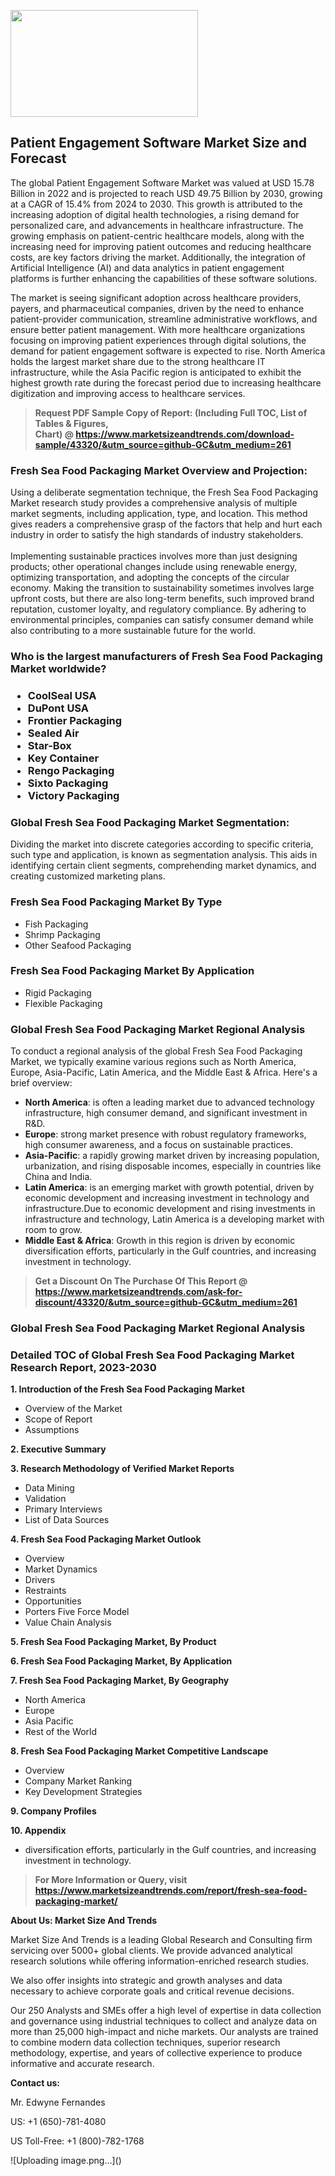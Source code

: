 <p><img class="alignnone size-medium wp-image-20088" src="https://ffe5etoiles.com/wp-content/uploads/2024/12/MST1-300x171.png" alt="" width="300" height="171" /></p><h2>Patient Engagement Software Market Size and Forecast</h2><p>The global Patient Engagement Software Market was valued at USD 15.78 Billion in 2022 and is projected to reach USD 49.75 Billion by 2030, growing at a CAGR of 15.4% from 2024 to 2030. This growth is attributed to the increasing adoption of digital health technologies, a rising demand for personalized care, and advancements in healthcare infrastructure. The growing emphasis on patient-centric healthcare models, along with the increasing need for improving patient outcomes and reducing healthcare costs, are key factors driving the market. Additionally, the integration of Artificial Intelligence (AI) and data analytics in patient engagement platforms is further enhancing the capabilities of these software solutions.</p><p>The market is seeing significant adoption across healthcare providers, payers, and pharmaceutical companies, driven by the need to enhance patient-provider communication, streamline administrative workflows, and ensure better patient management. With more healthcare organizations focusing on improving patient experiences through digital solutions, the demand for patient engagement software is expected to rise. North America holds the largest market share due to the strong healthcare IT infrastructure, while the Asia Pacific region is anticipated to exhibit the highest growth rate during the forecast period due to increasing healthcare digitization and improving access to healthcare services.</p></p><blockquote id="" class=""><strong>Request PDF Sample Copy of Report: (Including Full TOC, List of Tables &amp; Figures, Chart)&nbsp;@&nbsp;<strong><a href="https://www.marketsizeandtrends.com/download-sample/43320/&utm_source=github-GC&utm_medium=261" target="_blank">https://www.marketsizeandtrends.com/download-sample/43320/&utm_source=github-GC&utm_medium=261</a></strong></strong></blockquote><h3 id="" class="">Fresh Sea Food Packaging Market&nbsp;Overview and Projection:</h3><p id="" class="">Using a deliberate segmentation technique, the Fresh Sea Food Packaging Market research study provides a comprehensive analysis of multiple market segments, including application, type, and location. This method gives readers a comprehensive grasp of the factors that help and hurt each industry in order to satisfy the high standards of industry stakeholders. <br /> <br />Implementing sustainable practices involves more than just designing products; other operational changes include using renewable energy, optimizing transportation, and adopting the concepts of the circular economy. Making the transition to sustainability sometimes involves large upfront costs, but there are also long-term benefits, such improved brand reputation, customer loyalty, and regulatory compliance. By adhering to environmental principles, companies can satisfy consumer demand while also contributing to a more sustainable future for the world.</p><h3 id="" class="">Who is the largest manufacturers of&nbsp;Fresh Sea Food Packaging Market worldwide?</h3><h3 class=""><p><ul><li>CoolSeal USA </li><li> DuPont USA </li><li> Frontier Packaging </li><li> Sealed Air </li><li> Star-Box </li><li> Key Container </li><li> Rengo Packaging </li><li> Sixto Packaging </li><li> Victory Packaging</li></ul></p></h3><h3 id="" class="">Global&nbsp;Fresh Sea Food Packaging Market Segmentation:</h3><p id="" class="">Dividing the market into discrete categories according to specific criteria, such type and application, is known as segmentation analysis. This aids in identifying certain client segments, comprehending market dynamics, and creating customized marketing plans.</p><h3 id="" class="">Fresh Sea Food Packaging Market&nbsp;By Type</h3><p><p><ul><li>Fish Packaging </li><li> Shrimp Packaging </li><li> Other Seafood Packaging</p></li></ul></p></p><h3 id="" class="">Fresh Sea Food Packaging Market&nbsp;By Application</h3><p class=""><p><ul><li>Rigid Packaging </li><li> Flexible Packaging</li></ul></p></p><h3 id="" class="">Global Fresh Sea Food Packaging Market Regional Analysis</h3><p id="" class="">To conduct a regional analysis of the global Fresh Sea Food Packaging Market, we typically examine various regions such as North America, Europe, Asia-Pacific, Latin America, and the Middle East &amp; Africa. Here's a brief overview:</p><ul><li><strong>North America</strong>: is often a leading market due to advanced technology infrastructure, high consumer demand, and significant investment in R&amp;D.</li><li><strong>Europe</strong>: strong market presence with robust regulatory frameworks, high consumer awareness, and a focus on sustainable practices.</li><li><strong>Asia-Pacific</strong>: a rapidly growing market driven by increasing population, urbanization, and rising disposable incomes, especially in countries like China and India.</li><li><strong>Latin America</strong>: is an emerging market with growth potential, driven by economic development and increasing investment in technology and infrastructure.Due to economic development and rising investments in infrastructure and technology, Latin America is a developing market with room to grow.</li><li><strong>Middle East &amp; Africa</strong>: Growth in this region is driven by economic diversification efforts, particularly in the Gulf countries, and increasing investment in technology.</li></ul><blockquote id="" class=""><strong>Get a Discount On The Purchase Of This Report @ <strong><a href="https://www.marketsizeandtrends.com/ask-for-discount/43320/&utm_source=github-GC&utm_medium=261" target="_blank">https://www.marketsizeandtrends.com/ask-for-discount/43320/&utm_source=github-GC&utm_medium=261</a></strong></strong></blockquote><h3 id="" class="">Global Fresh Sea Food Packaging Market Regional Analysis</h3><h3 id="" class="">Detailed TOC of Global Fresh Sea Food Packaging Market Research Report, 2023-2030</h3><p id="" class=""><strong>1. Introduction of the Fresh Sea Food Packaging Market</strong></p><ul><li>Overview of the Market</li><li>Scope of Report</li><li>Assumptions</li></ul><p id="" class=""><strong>2. Executive Summary</strong></p><p id="" class=""><strong>3. Research Methodology of Verified Market Reports</strong></p><ul><li>Data Mining</li><li>Validation</li><li>Primary Interviews</li><li>List of Data Sources</li></ul><p id="" class=""><strong>4. Fresh Sea Food Packaging Market Outlook</strong></p><ul><li>Overview</li><li>Market Dynamics</li><li>Drivers</li><li>Restraints</li><li>Opportunities</li><li>Porters Five Force Model</li><li>Value Chain Analysis</li></ul><p id="" class=""><strong>5. Fresh Sea Food Packaging Market, By Product</strong></p><p id="" class=""><strong>6. Fresh Sea Food Packaging Market, By Application</strong></p><p id="" class=""><strong>7. Fresh Sea Food Packaging Market, By Geography</strong></p><ul><li>North America</li><li>Europe</li><li>Asia Pacific</li><li>Rest of the World</li></ul><p id="" class=""><strong>8. Fresh Sea Food Packaging Market Competitive Landscape</strong></p><ul><li>Overview</li><li>Company Market Ranking</li><li>Key Development Strategies</li></ul><p id="" class=""><strong>9. Company Profiles</strong></p><p id="" class=""><strong>10. Appendix</strong></p><ul><li>diversification efforts, particularly in the Gulf countries, and increasing investment in technology.</li></ul><blockquote id="" class=""><strong>For More Information or Query, visit <strong><strong><a href="https://www.marketsizeandtrends.com/report/fresh-sea-food-packaging-market/" target="_blank">https://www.marketsizeandtrends.com/report/fresh-sea-food-packaging-market/</a></strong></strong></strong></blockquote><p id="" class=""><strong>About Us: Market Size And Trends</strong></p><p id="" class="">Market Size And Trends is a leading Global Research and Consulting firm servicing over 5000+ global clients. We provide advanced analytical research solutions while offering information-enriched research studies.</p><p id="" class="">We also offer insights into strategic and growth analyses and data necessary to achieve corporate goals and critical revenue decisions.</p><p id="" class="">Our 250 Analysts and SMEs offer a high level of expertise in data collection and governance using industrial techniques to collect and analyze data on more than 25,000 high-impact and niche markets. Our analysts are trained to combine modern data collection techniques, superior research methodology, expertise, and years of collective experience to produce informative and accurate research.</p><p id="" class=""><strong>Contact us:</strong></p><p id="" class="">Mr. Edwyne Fernandes</p><p id="" class="">US: +1 (650)-781-4080</p><p id="" class="">US Toll-Free: +1 (800)-782-1768</p>
![Uploading image.png…]()
